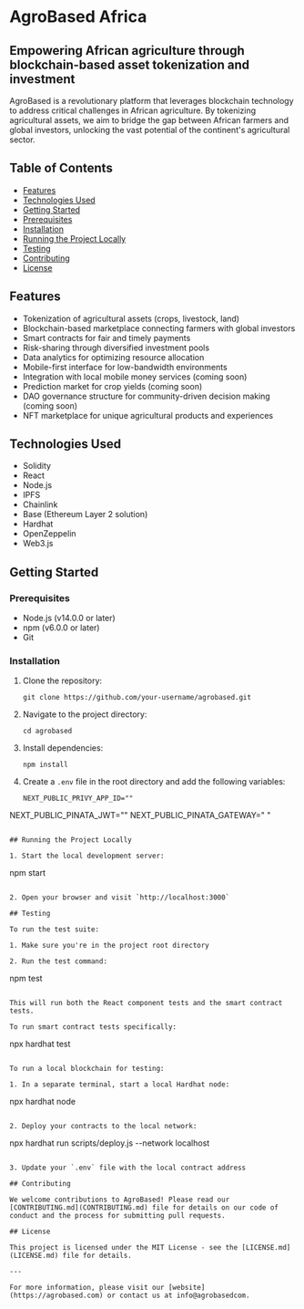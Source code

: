 # AgroBased Africa

## Empowering African agriculture through blockchain-based asset tokenization and investment

AgroBased is a revolutionary platform that leverages blockchain technology to address critical challenges in African agriculture. By tokenizing agricultural assets, we aim to bridge the gap between African farmers and global investors, unlocking the vast potential of the continent's agricultural sector.

## Table of Contents

- [Features](#features)
- [Technologies Used](#technologies-used)
- [Getting Started](#getting-started)
- [Prerequisites](#prerequisites)
- [Installation](#installation)
- [Running the Project Locally](#running-the-project-locally)
- [Testing](#testing)
- [Contributing](#contributing)
- [License](#license)

## Features

- Tokenization of agricultural assets (crops, livestock, land)
- Blockchain-based marketplace connecting farmers with global investors
- Smart contracts for fair and timely payments
- Risk-sharing through diversified investment pools
- Data analytics for optimizing resource allocation
- Mobile-first interface for low-bandwidth environments
- Integration with local mobile money services (coming soon)
- Prediction market for crop yields (coming soon)
- DAO governance structure for community-driven decision making (coming soon)
- NFT marketplace for unique agricultural products and experiences

## Technologies Used

- Solidity
- React
- Node.js
- IPFS
- Chainlink
- Base (Ethereum Layer 2 solution)
- Hardhat
- OpenZeppelin
- Web3.js

## Getting Started

### Prerequisites

- Node.js (v14.0.0 or later)
- npm (v6.0.0 or later)
- Git

### Installation

1. Clone the repository:
   ```
   git clone https://github.com/your-username/agrobased.git
   ```

2. Navigate to the project directory:
   ```
   cd agrobased
   ```

3. Install dependencies:
   ```
   npm install
   ```

4. Create a `.env` file in the root directory and add the following variables:
   ```
   NEXT_PUBLIC_PRIVY_APP_ID=""
  NEXT_PUBLIC_PINATA_JWT=""
  NEXT_PUBLIC_PINATA_GATEWAY=" "
   ```

## Running the Project Locally

1. Start the local development server:
   ```
   npm start
   ```

2. Open your browser and visit `http://localhost:3000`

## Testing

To run the test suite:

1. Make sure you're in the project root directory

2. Run the test command:
   ```
   npm test
   ```

This will run both the React component tests and the smart contract tests.

To run smart contract tests specifically:

```
npx hardhat test
```

To run a local blockchain for testing:

1. In a separate terminal, start a local Hardhat node:
   ```
   npx hardhat node
   ```

2. Deploy your contracts to the local network:
   ```
   npx hardhat run scripts/deploy.js --network localhost
   ```

3. Update your `.env` file with the local contract address

## Contributing

We welcome contributions to AgroBased! Please read our [CONTRIBUTING.md](CONTRIBUTING.md) file for details on our code of conduct and the process for submitting pull requests.

## License

This project is licensed under the MIT License - see the [LICENSE.md](LICENSE.md) file for details.

---

For more information, please visit our [website](https://agrobased.com) or contact us at info@agrobasedcom.